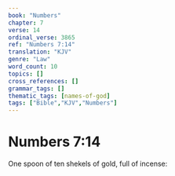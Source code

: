 ```yaml
---
book: "Numbers"
chapter: 7
verse: 14
ordinal_verse: 3865
ref: "Numbers 7:14"
translation: "KJV"
genre: "Law"
word_count: 10
topics: []
cross_references: []
grammar_tags: []
thematic_tags: [names-of-god]
tags: ["Bible","KJV","Numbers"]
---
```


# Numbers 7:14

One spoon of ten shekels of gold, full of incense:
